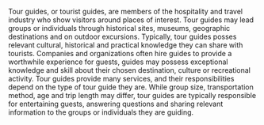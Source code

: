Tour guides, or tourist guides, are members of the hospitality and travel industry who show visitors around places of interest. Tour guides may lead groups or individuals through historical sites, museums, geographic destinations and on outdoor excursions. Typically, tour guides posses relevant cultural, historical and practical knowledge they can share with tourists. Companies and organizations often hire guides to provide a worthwhile experience for guests, guides may possess exceptional knowledge and skill about their chosen destination, culture or recreational activity.
Tour guides provide many services, and their responsibilities depend on the type of tour guide they are. While group size, transportation method, age and trip length may differ, tour guides are typically responsible for entertaining guests, answering questions and sharing relevant information to the groups or individuals they are guiding.
